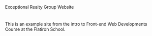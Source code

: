 Exceptional Realty Group Website


#

This is an example site from the intro to Front-end Web Developments Course at the Flatiron School.